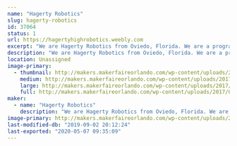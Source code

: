 ```yaml
---
name: "Hagerty Robotics"
slug: hagerty-robotics
id: 37064
status: 1
url: https://hagertyhighrobotics.weebly.com
excerpt: "We are Hagerty Robotics from Oviedo, Florida. We are a program that aims to spread STEM to our community through our three teams that compete in the various competition levels FIRST and VEX has to offer. Last year, our robot took us all the way to the FIRST World Championships where we had a blast competing and learning. We hope to share our robot and the FIRST motto to the next generation of young innovators at Maker Faire Orlando and we can't wait to see you there!"
description: "We are Hagerty Robotics from Oviedo, Florida. We are a program that aims to spread STEM to our community through our three teams that compete in the various competition levels FIRST and VEX has to offer. Last year, with hard work and determination, our robot and engineering notebook took us all the way to the FIRST World Championships in Houston Texas.  At our exhibit, we will be demonstrating our robot(s) around the floor and showcasing our maneuverability, agility, and particle shooting abilities. Guests will have an opportunity to operate the robot and earn a special \"robot drivers license\"."
location: Unassigned
image-primary:
  - thumbnail: http://makers.makerfaireorlando.com/wp-content/uploads/2017/09/Hagerty-1-150x150.jpg
    medium: http://makers.makerfaireorlando.com/wp-content/uploads/2017/09/Hagerty-1.jpg
    large: http://makers.makerfaireorlando.com/wp-content/uploads/2017/09/Hagerty-1.jpg
    full: http://makers.makerfaireorlando.com/wp-content/uploads/2017/09/Hagerty-1.jpg
maker:
  - name: "Hagerty Robotics"
    description: "We are Hagerty Robotics from Oviedo, Florida. We are a program that aims to spread STEM to our community through our three teams that compete in the various competition levels FIRST and VEX has to offer. Last year, our robot took us all the way to the world championships where we placed second. We hope to share our robot and the FIRST motto to the next generation of young innovators."
image-primary: http://makers.makerfaireorlando.com/wp-content/uploads/2017/09/Hagerty.jpg
last-modified-db: "2019-09-02 20:12:24"
last-exported: "2020-05-07 09:35:09"
---
```

